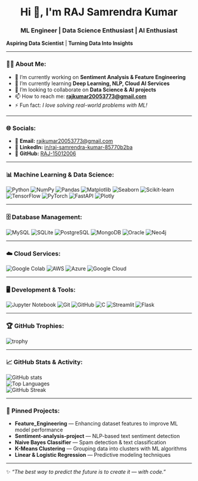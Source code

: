 



<!-- Hi Section -->
<h1 align="center">Hi 👋, I'm RAJ Samrendra Kumar</h1>
<h3 align="center">ML Engineer | Data Science Enthusiast | AI Enthusiast</h3>

**Aspiring Data Scientist** | **Turning Data Into Insights**

---

### 👨‍💻 About Me:
- 🔭 I’m currently working on **Sentiment Analysis & Feature Engineering**  
- 🌱 I’m currently learning **Deep Learning, NLP, Cloud AI Services**  
- 👯 I’m looking to collaborate on **Data Science & AI projects**  
- 📫 How to reach me: **rajkumar20053773@gmail.com**  
- ⚡ Fun fact: *I love solving real-world problems with ML!*  

---

### 🌐 Socials:
- 📧 **Email:** rajkumar20053773@gmail.com  
- 💼 **LinkedIn:** [in/raj-samrendra-kumar-85770b2ba](https://www.linkedin.com/in/raj-samrendra-kumar-85770b2ba/)  
- 🐙 **GitHub:** [RAJ-15012006](https://github.com/RAJ-15012006)  

---

### 📊 Machine Learning & Data Science:
![Python](https://img.shields.io/badge/Python-3776AB?style=for-the-badge&logo=python&logoColor=white)
![NumPy](https://img.shields.io/badge/Numpy-013243?style=for-the-badge&logo=numpy&logoColor=white)
![Pandas](https://img.shields.io/badge/Pandas-150458?style=for-the-badge&logo=pandas&logoColor=white)
![Matplotlib](https://img.shields.io/badge/Matplotlib-11557c?style=for-the-badge&logo=plotly&logoColor=white)
![Seaborn](https://img.shields.io/badge/Seaborn-4EABCF?style=for-the-badge&logo=python&logoColor=white)
![Scikit-learn](https://img.shields.io/badge/Scikit--learn-F7931E?style=for-the-badge&logo=scikit-learn&logoColor=white)
![TensorFlow](https://img.shields.io/badge/TensorFlow-FF6F00?style=for-the-badge&logo=tensorflow&logoColor=white)
![PyTorch](https://img.shields.io/badge/PyTorch-EE4C2C?style=for-the-badge&logo=pytorch&logoColor=white)
![FastAPI](https://img.shields.io/badge/FastAPI-009688?style=for-the-badge&logo=fastapi&logoColor=white)
![Plotly](https://img.shields.io/badge/Plotly-3F4F75?style=for-the-badge&logo=plotly&logoColor=white)

---

### 🗄️ Database Management:
![MySQL](https://img.shields.io/badge/MySQL-4479A1?style=for-the-badge&logo=mysql&logoColor=white)
![SQLite](https://img.shields.io/badge/SQLite-003B57?style=for-the-badge&logo=sqlite&logoColor=white)
![PostgreSQL](https://img.shields.io/badge/PostgreSQL-316192?style=for-the-badge&logo=postgresql&logoColor=white)
![MongoDB](https://img.shields.io/badge/MongoDB-4EA94B?style=for-the-badge&logo=mongodb&logoColor=white)
![Oracle](https://img.shields.io/badge/Oracle-F80000?style=for-the-badge&logo=oracle&logoColor=white)
![Neo4j](https://img.shields.io/badge/Neo4j-008CC1?style=for-the-badge&logo=neo4j&logoColor=white)

---

### ☁️ Cloud Services:
![Google Colab](https://img.shields.io/badge/Google%20Colab-F9AB00?style=for-the-badge&logo=googlecolab&logoColor=white)
![AWS](https://img.shields.io/badge/AWS-232F3E?style=for-the-badge&logo=amazon-aws&logoColor=white)
![Azure](https://img.shields.io/badge/Azure-0078D4?style=for-the-badge&logo=microsoft-azure&logoColor=white)
![Google Cloud](https://img.shields.io/badge/Google%20Cloud-4285F4?style=for-the-badge&logo=google-cloud&logoColor=white)

---

### 🖥️ Development & Tools:
![Jupyter Notebook](https://img.shields.io/badge/Jupyter-F37626?style=for-the-badge&logo=jupyter&logoColor=white)
![Git](https://img.shields.io/badge/Git-F05032?style=for-the-badge&logo=git&logoColor=white)
![GitHub](https://img.shields.io/badge/GitHub-100000?style=for-the-badge&logo=github&logoColor=white)
![C](https://img.shields.io/badge/C-00599C?style=for-the-badge&logo=c&logoColor=white)
![Streamlit](https://img.shields.io/badge/Streamlit-FF4B4B?style=for-the-badge&logo=streamlit&logoColor=white)
![Flask](https://img.shields.io/badge/Flask-000000?style=for-the-badge&logo=flask&logoColor=white)

---

### 🏆 GitHub Trophies:
![trophy](https://github-profile-trophy.vercel.app/?username=RAJ-15012006&theme=algolia&row=1&column=6)

---

### 📈 GitHub Stats & Activity:
![GitHub stats](https://github-readme-stats.vercel.app/api?username=RAJ-15012006&show_icons=true&theme=tokyonight)  
![Top Languages](https://github-readme-stats.vercel.app/api/top-langs/?username=RAJ-15012006&layout=compact&theme=tokyonight)  
![GitHub Streak](https://github-readme-streak-stats.herokuapp.com/?user=RAJ-15012006&theme=tokyonight)  

---

### 📌 Pinned Projects:
- **Feature_Engineering** — Enhancing dataset features to improve ML model performance  
- **Sentiment-analysis-project** — NLP-based text sentiment detection  
- **Naive Bayes Classifier** — Spam detection & text classification  
- **K-Means Clustering** — Grouping data into clusters with ML algorithms  
- **Linear & Logistic Regression** — Predictive modeling techniques  

---

✨ *“The best way to predict the future is to create it — with code.”*
